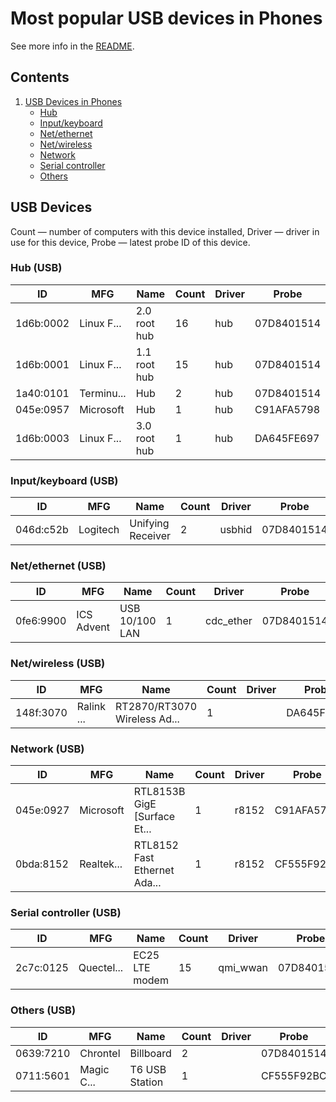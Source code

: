 Most popular USB devices in Phones
==================================

See more info in the [README](https://github.com/linuxhw/LsUSB).

Contents
--------

1. [ USB Devices in Phones ](#usb-devices)
   * [ Hub ](#hub-usb)
   * [ Input/keyboard ](#inputkeyboard-usb)
   * [ Net/ethernet ](#netethernet-usb)
   * [ Net/wireless ](#netwireless-usb)
   * [ Network ](#network-usb)
   * [ Serial controller ](#serial-controller-usb)
   * [ Others ](#others-usb)

USB Devices
-----------

Count  — number of computers with this device installed,
Driver — driver in use for this device,
Probe  — latest probe ID of this device.

### Hub (USB)

| ID        | MFG        | Name                         | Count | Driver     | Probe      |
|-----------|------------|------------------------------|-------|------------|------------|
| 1d6b:0002 | Linux F... | 2.0 root hub                 | 16    | hub        | 07D8401514 |
| 1d6b:0001 | Linux F... | 1.1 root hub                 | 15    | hub        | 07D8401514 |
| 1a40:0101 | Terminu... | Hub                          | 2     | hub        | 07D8401514 |
| 045e:0957 | Microsoft  | Hub                          | 1     | hub        | C91AFA5798 |
| 1d6b:0003 | Linux F... | 3.0 root hub                 | 1     | hub        | DA645FE697 |

### Input/keyboard (USB)

| ID        | MFG        | Name                         | Count | Driver     | Probe      |
|-----------|------------|------------------------------|-------|------------|------------|
| 046d:c52b | Logitech   | Unifying Receiver            | 2     | usbhid     | 07D8401514 |

### Net/ethernet (USB)

| ID        | MFG        | Name                         | Count | Driver     | Probe      |
|-----------|------------|------------------------------|-------|------------|------------|
| 0fe6:9900 | ICS Advent | USB 10/100 LAN               | 1     | cdc_ether  | 07D8401514 |

### Net/wireless (USB)

| ID        | MFG        | Name                         | Count | Driver     | Probe      |
|-----------|------------|------------------------------|-------|------------|------------|
| 148f:3070 | Ralink ... | RT2870/RT3070 Wireless Ad... | 1     |            | DA645FE697 |

### Network (USB)

| ID        | MFG        | Name                         | Count | Driver     | Probe      |
|-----------|------------|------------------------------|-------|------------|------------|
| 045e:0927 | Microsoft  | RTL8153B GigE [Surface Et... | 1     | r8152      | C91AFA5798 |
| 0bda:8152 | Realtek... | RTL8152 Fast Ethernet Ada... | 1     | r8152      | CF555F92BC |

### Serial controller (USB)

| ID        | MFG        | Name                         | Count | Driver     | Probe      |
|-----------|------------|------------------------------|-------|------------|------------|
| 2c7c:0125 | Quectel... | EC25 LTE modem               | 15    | qmi_wwan   | 07D8401514 |

### Others (USB)

| ID        | MFG        | Name                         | Count | Driver     | Probe      |
|-----------|------------|------------------------------|-------|------------|------------|
| 0639:7210 | Chrontel   | Billboard                    | 2     |            | 07D8401514 |
| 0711:5601 | Magic C... | T6 USB Station               | 1     |            | CF555F92BC |

